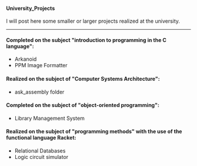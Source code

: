 #### University_Projects
I will post here some smaller or larger projects realized at the university.
________

#### Completed on the subject "introduction to programming in the C language":
- Arkanoid
- PPM Image Formatter

#### Realized on the subject of "Computer Systems Architecture":
- ask_assembly folder

#### Completed on the subject of "object-oriented programming":
- Library Management System

####  Realized on the subject of "programming methods" with the use of the functional language Racket:
- Relational Databases
- Logic circuit simulator
